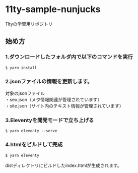 # 11ty-sample-nunjucks
11tyの学習用リポジトリ 
## 始め方
### 1.ダウンロードしたフォルダ内で以下のコマンドを実行
```
$ yarn install
```
### 2.jsonファイルの情報を更新します。
対象のjsonファイル  
・seo.json（メタ情報関連が管理されています）  
・site.json（サイト内のテキスト情報が管理されています）  
  
### 3.Eleventyを開発モードで立ち上げる
```
$ yarn eleventy --serve
```
### 4.htmlをビルドして完成
```
$ yarn eleventy
```
distディレクトリにビルドしたindex.htmlが生成されます。
